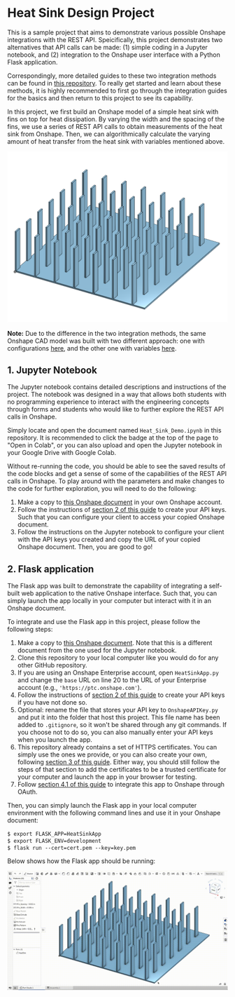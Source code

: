 # Heat Sink Design Project 
This is a sample project that aims to demonstrate various possible Onshape integrations with the REST API. Speicifically, this project demonstrates two alternatives that API calls can be made: (1) simple coding in a Jupyter notebook, and (2) integration to the Onshape user interface with a Python Flask application. 

Correspondingly, more detailed guides to these two integration methods can be found in [this repository](https://github.com/PTC-Education/Onshape-Integration-Guides). To really get started and learn about these methods, it is highly recommended to first go through the integration guides for the basics and then return to this project to see its capability. 

In this project, we first build an Onshape model of a simple heat sink with fins on top for heat dissipation. By varying the width and the spacing of the fins, we use a series of REST API calls to obtain measurements of the heat sink from Onshape. Then, we can algorithmically calculate the varying amount of heat transfer from the heat sink with variables mentioned above. 

![snapshot](/assets/Snapshot.png)

**Note:** Due to the difference in the two integration methods, the same Onshape CAD model was built with two different approach: one with configurations [here](https://cad.onshape.com/documents/90a4d9714ef6b02d6588ec72/w/d59102477548ee2c306f9746/e/ef65b54bd20ceea1d75b8d86), and the other one with variables [here](https://cad.onshape.com/documents/13046f844758cea0ce3bee69/w/dc532bde45fb75c1c623bb25/e/57bf8613c8f6897aca0e0ec5). 

## 1. Jupyter Notebook 
The Jupyter notebook contains detailed descriptions and instructions of the project. The notebook was designed in a way that allows both students with no programming experience to interact with the engineering concepts through forms and students who would like to further explore the REST API calls in Onshape. 

Simply locate and open the document named `Heat_Sink_Demo.ipynb` in this repository. It is recommended to click the badge at the top of the page to "Open in Colab", or you can also upload and open the Jupyter notebook in your Google Drive with Google Colab. 

Without re-running the code, you should be able to see the saved results of the code blocks and get a sense of some of the capabilities of the REST API calls in Onshape. To play around with the parameters and make changes to the code for further exploration, you will need to do the following: 
1. Make a copy to [this Onshape document](https://cad.onshape.com/documents/90a4d9714ef6b02d6588ec72/w/d59102477548ee2c306f9746/e/ef65b54bd20ceea1d75b8d86) in your own Onshape account. 
2. Follow the instructions of [section 2 of this guide](https://github.com/PTC-Education/Onshape-Integration-Guides/blob/main/API_Intro.md#2-generating-your-onshape-api-keys) to create your API keys. Such that you can configure your client to access your copied Onshape document. 
3. Follow the instructions on the Jupyter notebook to configure your client with the API keys you created and copy the URL of your copied Onshape document. Then, you are good to go! 

## 2. Flask application 
The Flask app was built to demonstrate the capability of integrating a self-built web application to the native Onshape interface. Such that, you can simply launch the app locally in your computer but interact with it in an Onshape document. 

To integrate and use the Flask app in this project, please follow the following steps: 

1. Make a copy to [this Onshape document](https://cad.onshape.com/documents/13046f844758cea0ce3bee69/w/dc532bde45fb75c1c623bb25/e/57bf8613c8f6897aca0e0ec5). Note that this is a different document from the one used for the Jupyter notebook. 
2. Clone this repository to your local computer like you would do for any other GitHub repository. 
3. If you are using an Onshape Enterprise account, open `HeatSinkApp.py` and change the `base` URL on line 20 to the URL of your Enterprise account (e.g., `'https://ptc.onshape.com'`). 
4. Follow the instructions of [section 2 of this guide](https://github.com/PTC-Education/Onshape-Integration-Guides/blob/main/API_Intro.md#2-generating-your-onshape-api-keys) to create your API keys if you have not done so. 
5. Optional: rename the file that stores your API key to `OnshapeAPIKey.py` and put it into the folder that host this project. This file name has been added to `.gitignore`, so it won't be shared through any git commands. If you choose not to do so, you can also manually enter your API keys when you launch the app. 
6. This repository already contains a set of HTTPS certificates. You can simply use the ones we provide, or you can also create your own, following [section 3 of this guide](https://github.com/PTC-Education/Onshape-Integration-Guides/blob/main/Flask_Intro.md#3-configure-flask-as-https). Either way, you should still follow the steps of that section to add the certificates to be a trusted certificate for your computer and launch the app in your browser for testing. 
7. Follow [section 4.1 of this guide](https://github.com/PTC-Education/Onshape-Integration-Guides/blob/main/Flask_Intro.md#41-onshape-integration-through-oauth) to integrate this app to Onshape through OAuth. 

Then, you can simply launch the Flask app in your local computer environment with the following command lines and use it in your Onshape document: 

    $ export FLASK_APP=HeatSinkApp
    $ export FLASK_ENV=development 
    $ flask run --cert=cert.pem --key=key.pem 

Below shows how the Flask app should be running: 

![FlaskGIF](/assets/Flask.gif)